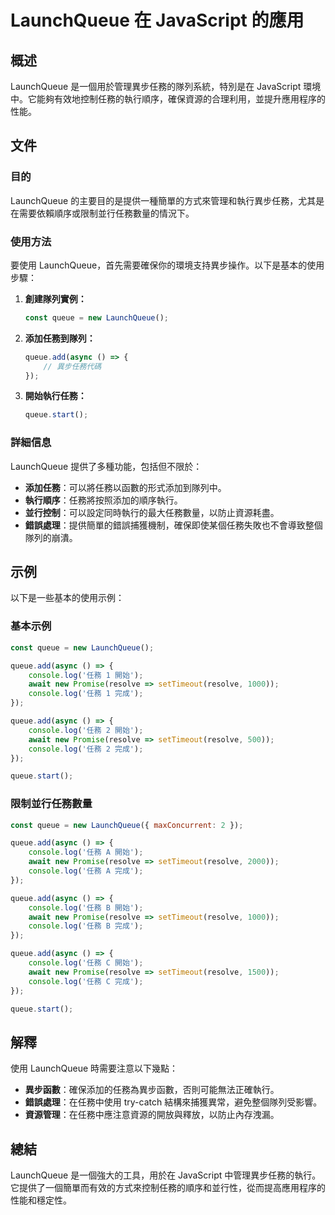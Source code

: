 <!--
Meta Description: # LaunchQueue 在 JavaScript 的應用 ## 概述 LaunchQueue 是一個用於管理異步任務的隊列系統，特別是在 JavaScript 環境中。它能夠有效地控制任務的執行順序，確保資源的合理利用，並提升應用程序的性能。 ## 文件 ### 目的 LaunchQueue 的...
Meta Keywords: queue, launchqueue, console, log, resolve
-->

# LaunchQueue 在 JavaScript 的應用

## 概述
LaunchQueue 是一個用於管理異步任務的隊列系統，特別是在 JavaScript 環境中。它能夠有效地控制任務的執行順序，確保資源的合理利用，並提升應用程序的性能。

## 文件
### 目的
LaunchQueue 的主要目的是提供一種簡單的方式來管理和執行異步任務，尤其是在需要依賴順序或限制並行任務數量的情況下。

### 使用方法
要使用 LaunchQueue，首先需要確保你的環境支持異步操作。以下是基本的使用步驟：

1. **創建隊列實例：**
   ```javascript
   const queue = new LaunchQueue();
   ```

2. **添加任務到隊列：**
   ```javascript
   queue.add(async () => {
       // 異步任務代碼
   });
   ```

3. **開始執行任務：**
   ```javascript
   queue.start();
   ```

### 詳細信息
LaunchQueue 提供了多種功能，包括但不限於：
- **添加任務**：可以將任務以函數的形式添加到隊列中。
- **執行順序**：任務將按照添加的順序執行。
- **並行控制**：可以設定同時執行的最大任務數量，以防止資源耗盡。
- **錯誤處理**：提供簡單的錯誤捕獲機制，確保即使某個任務失敗也不會導致整個隊列的崩潰。

## 示例
以下是一些基本的使用示例：

### 基本示例
```javascript
const queue = new LaunchQueue();

queue.add(async () => {
    console.log('任務 1 開始');
    await new Promise(resolve => setTimeout(resolve, 1000));
    console.log('任務 1 完成');
});

queue.add(async () => {
    console.log('任務 2 開始');
    await new Promise(resolve => setTimeout(resolve, 500));
    console.log('任務 2 完成');
});

queue.start();
```

### 限制並行任務數量
```javascript
const queue = new LaunchQueue({ maxConcurrent: 2 });

queue.add(async () => {
    console.log('任務 A 開始');
    await new Promise(resolve => setTimeout(resolve, 2000));
    console.log('任務 A 完成');
});

queue.add(async () => {
    console.log('任務 B 開始');
    await new Promise(resolve => setTimeout(resolve, 1000));
    console.log('任務 B 完成');
});

queue.add(async () => {
    console.log('任務 C 開始');
    await new Promise(resolve => setTimeout(resolve, 1500));
    console.log('任務 C 完成');
});

queue.start();
```

## 解釋
使用 LaunchQueue 時需要注意以下幾點：
- **異步函數**：確保添加的任務為異步函數，否則可能無法正確執行。
- **錯誤處理**：在任務中使用 try-catch 結構來捕獲異常，避免整個隊列受影響。
- **資源管理**：在任務中應注意資源的開放與釋放，以防止內存洩漏。

## 總結
LaunchQueue 是一個強大的工具，用於在 JavaScript 中管理異步任務的執行。它提供了一個簡單而有效的方式來控制任務的順序和並行性，從而提高應用程序的性能和穩定性。
